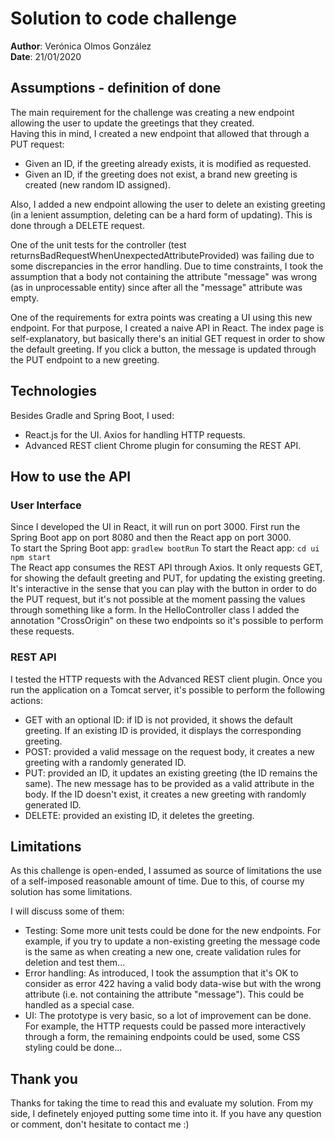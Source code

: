 # Solution to code challenge
**Author**: Verónica Olmos González<br />
**Date**: 21/01/2020<br />

## Assumptions - definition of done
The main requirement for the challenge was creating a new endpoint allowing the user to update the greetings that they created.<br />
Having this in mind, I created a new endpoint that allowed that through a PUT request:<br />
- Given an ID, if the greeting already exists, it is modified as requested.<br />
- Given an ID, if the greeting does not exist, a brand new greeting is created (new random ID assigned).<br />

Also, I added a new endpoint allowing the user to delete an existing greeting (in a lenient assumption, deleting can be a hard form of updating).
This is done through a DELETE request.<br />

One of the unit tests for the controller (test returnsBadRequestWhenUnexpectedAttributeProvided) was failing due to some discrepancies in the error handling.  Due to time constraints, I took the assumption that a body not containing the attribute "message" was wrong (as in unprocessable entity) since after all the "message" attribute was empty.<br />

One of the requirements for extra points was creating a UI using this new endpoint.
For that purpose, I created a naive API in React. The index page is self-explanatory, but basically there's an initial GET request in order to show the default greeting. If you click a button, the message is updated through the PUT endpoint to a new greeting.<br />

## Technologies
Besides Gradle and Spring Boot, I used:<br />
- React.js for the UI. Axios for handling HTTP requests.<br />
- Advanced REST client Chrome plugin for consuming the REST API.<br />

## How to use the API
### User Interface
Since I developed the UI in React, it will run on port 3000.
First run the Spring Boot app on port 8080 and then the React app on port 3000.<br />
To start the Spring Boot app:
`gradlew bootRun`
To start the React app:
`cd ui`
`npm start`<br />
The React app consumes the REST API through Axios.
It only requests GET, for showing the default greeting and PUT, for updating the existing greeting.<br />
It's interactive in the sense that you can play with the button in order to do the PUT request, but it's not possible at the moment passing the values through something like a form.
In the HelloController class I added the annotation "CrossOrigin" on these two endpoints so it's possible to perform these requests.

### REST API
I tested the HTTP requests with the Advanced REST client plugin.
Once you run the application on a Tomcat server, it's possible to perform the following actions:<br />
- GET with an optional ID: if ID is not provided, it shows the default greeting. If an existing ID is provided, it displays the corresponding greeting.<br />
- POST: provided a valid message on the request body, it creates a new greeting with a randomly generated ID.<br />
- PUT: provided an ID, it updates an existing greeting (the ID remains the same). The new message has to be provided as a valid attribute in the body. If the ID doesn't exist, it creates a new greeting with randomly generated ID.<br />
- DELETE: provided an existing ID, it deletes the greeting.

## Limitations
As this challenge is open-ended, I assumed as source of limitations the use of a self-imposed reasonable amount of time. Due to this, of course my solution has some limitations.<br />

I will discuss some of them:<br />
- Testing: Some more unit tests could be done for the new endpoints. For example, if you try to update a non-existing greeting the message code is the same as when creating a new one, create validation rules for deletion and test them...<br />
- Error handling: As introduced, I took the assumption that it's OK to consider as error 422 having a valid body data-wise but with the wrong attribute (i.e. not containing the attribute "message").  This could be handled as a special case.<br />
- UI: The prototype is very basic, so a lot of improvement can be done. For example, the HTTP requests could be passed more interactively through a form, the remaining endpoints could be used, some CSS styling could be done...<br />

## Thank you
Thanks for taking the time to read this and evaluate my solution. From my side, I definetely enjoyed putting some time into it.
If you have any question or comment, don't hesitate to contact me :)
